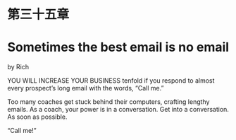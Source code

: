 # 第三十五章

# Sometimes the best email is no email

by Rich

YOU WILL INCREASE YOUR BUSINESS tenfold if you respond to almost every prospect’s long email with the words, “Call me.”

Too many coaches get stuck behind their computers, crafting lengthy emails. As a coach, your power is in a conversation. Get into a conversation. As soon as possible.

“Call me!”
